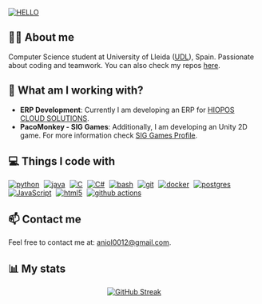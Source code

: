 [![HELLO](https://readme-typing-svg.herokuapp.com?font=Roboto&weight=1500&size=30&pause=1000&color=F7F7F7&background=5CFF3200&repeat=false&random=false&width=435&lines=Hey%2C+it's+Aniol0012)](https://github.com/Aniol0012)

## 🙋‍♂️ About me

Computer Science student at University of Lleida ([UDL](https://udl.cat)), Spain. Passionate about coding and teamwork. You can also check my repos [here](https://github.com/Aniol0012?tab=repositories).

## 👀 What am I working with?

  - **ERP Development**: Currently I am developing an ERP for [HIOPOS CLOUD SOLUTIONS](https://www.hiopos.com/).
  - **PacoMonkey - SIG Games**: Additionally, I am developing an Unity 2D game. For more information check [SIG Games Profile](https://github.com/SIGGames).

## 💻 Things I code with

<p>
  <a href="https://www.python.org" target="_blank" style="margin-right: 5px;"><img alt="python" src="https://img.shields.io/badge/-Python-3670A0?style=flat&logo=python&logoColor=ffdd54" /></a>
  <a href="https://www.java.com" target="_blank" style="margin-right: 5px;"><img alt="java" src="https://img.shields.io/badge/-Java-ED8B00?style=flat&logo=openjdk&logoColor=white" /></a>
  <a href="https://www.gnu.org/software/gnu-c-manual/gnu-c-manual.html" target="_blank" style="margin-right: 5px;"><img alt="C" src="https://img.shields.io/badge/C-00599C?style=flat&logo=c&logoColor=white" /></a>
  <a href="https://learn.microsoft.com/en-us/dotnet/csharp/" target="_blank" style="margin-right: 5px;"><img alt="C#" src="https://img.shields.io/badge/C%23-239120?style=flat&logo=c-sharp&logoColor=white" /></a>
  <a href="https://www.gnu.org/software/bash/manual/bash.html" target="_blank" style="margin-right: 5px;"><img alt="bash" src="https://img.shields.io/badge/-Bash_script-%23121011.svg?style=flat&logo=gnu-bash&logoColor=white" /></a>
  <a href="https://git-scm.com/" target="_blank" style="margin-right: 5px;"><img alt="git" src="https://img.shields.io/badge/-Git-F05032?style=flat&logo=git&logoColor=white" /></a>
  <a href="https://www.docker.com/" target="_blank" style="margin-right: 5px;"><img alt="docker" src="https://img.shields.io/badge/-Docker-46a2f1?style=flat&logo=docker&logoColor=white" /></a>
  <a href="https://www.postgresql.org/" target="_blank" style="margin-right: 5px;"><img alt="postgres" src="https://img.shields.io/badge/-Postgres-%23316192.svg?style=flat&logo=postgresql&logoColor=white" /></a>
  <a href="https://developer.mozilla.org/en-US/docs/Web/JavaScript" target="_blank" style="margin-right: 5px;"><img alt="JavaScript" src="https://img.shields.io/badge/-JavaScript-FCAA00?style=flat&logo=JavaScript&logoColor=white" /></a>
  <a href="https://developer.mozilla.org/en-US/docs/Glossary/HTML5" target="_blank" style="margin-right: 5px;"><img alt="html5" src="https://img.shields.io/badge/-HTML5-E34F26?style=flat&logo=html5&logoColor=white" /></a>
  <a href="https://docs.github.com/en/actions" target="_blank"><img alt="github actions" src="https://img.shields.io/badge/-Github_Actions-2088FF?style=flat&logo=github-actions&logoColor=white" /></a>
</p>


## 📫 Contact me

Feel free to contact me at: [aniol0012@gmail.com](mailto:aniol0012@gmail.com).


## 📊 My stats
<p align="center">
  <a href="https://git.io/streak-stats">
    <img src="http://github-readme-streak-stats.herokuapp.com?user=Aniol0012&theme=javascript-dark&mode=weekly&card_width=600" alt="GitHub Streak" />
  </a>
</p>
